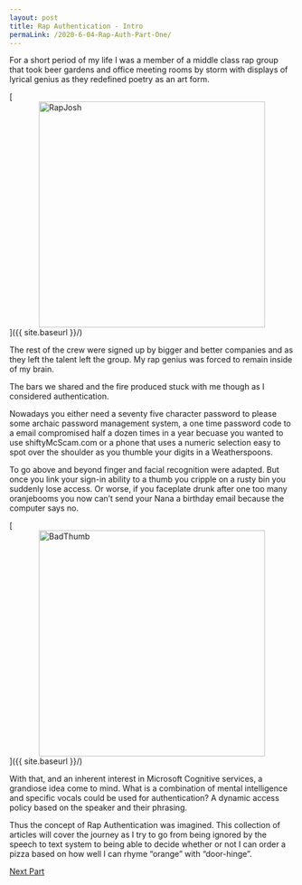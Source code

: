 ```yaml
---
layout: post
title: Rap Authentication - Intro
permaLink: /2020-6-04-Rap-Auth-Part-One/
---
```

For a short period of my life I was a member of a middle class rap group that took beer gardens and office meeting rooms by storm with displays of lyrical genius as they redefined poetry as an art form.

[<img src="{{ site.baseurl }}/images/rapJosh.jpg" alt="RapJosh" 
    style="width: 400px; 
    display: block;
    margin-left: auto;
    margin-right: auto;"/>]({{ site.baseurl }}/)

The rest of the crew were signed up by bigger and better companies and as they left the talent left the group. My rap genius was forced to remain inside of my brain.

The bars we shared and the fire produced stuck with me though as I considered authentication. 

Nowadays you either need a seventy five character password to please some archaic password management system, a one time password code to a email compromised half a dozen times in a year becuase you wanted to use shiftyMcScam.com or a phone that uses a numeric selection easy to spot over the shoulder as you thumble your digits in a Weatherspoons. 

To go above and beyond finger and facial recognition were adapted. But once you link your sign-in ability to a thumb you cripple on a rusty bin you suddenly lose access. Or worse, if you faceplate drunk after one too many oranjebooms you now can’t send your Nana a birthday email because the computer says no.

[<img src="{{ site.baseurl }}/images/badThumb.jpg" alt="BadThumb" 
    style="width: 400px; 
    display: block;
    margin-left: auto;
    margin-right: auto;"/>]({{ site.baseurl }}/)

With that, and an inherent interest in Microsoft Cognitive services, a grandiose idea come to mind. What is a combination of mental intelligence and specific vocals could be used for authentication? A dynamic access policy based on the speaker and their phrasing.

Thus the concept of Rap Authentication was imagined. This collection of articles will cover the journey as I try to go from being ignored by the speech to text system to being able to decide whether or not I can order a pizza based on how well I can rhyme “orange” with “door-hinge”.

<a style="text-align:center" href="https://joshuahall1995.github.io/labratory/2020-6-04-rap-auth-part-two">Next Part</a>